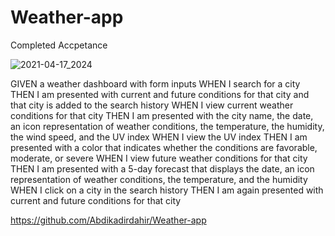 # Weather-app

Completed Accpetance 

![2021-04-17_2024](https://user-images.githubusercontent.com/61722709/115133166-f8182f00-9fba-11eb-9f06-6602294b8ff4.png)


GIVEN a weather dashboard with form inputs
WHEN I search for a city
THEN I am presented with current and future conditions for that city and that city is added to the search history
WHEN I view current weather conditions for that city
THEN I am presented with the city name, the date, an icon representation of weather conditions, the temperature, the humidity, the wind speed, and the UV index
WHEN I view the UV index
THEN I am presented with a color that indicates whether the conditions are favorable, moderate, or severe
WHEN I view future weather conditions for that city
THEN I am presented with a 5-day forecast that displays the date, an icon representation of weather conditions, the temperature, and the humidity
WHEN I click on a city in the search history
THEN I am again presented with current and future conditions for that city

https://github.com/Abdikadirdahir/Weather-app
```
